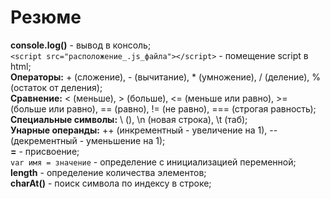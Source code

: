 # Резюме

**console.log()** - вывод в консоль;  
`<script src="расположение_.js_файла"></script>` - помещение script в html;  
**Операторы:** + (сложение), - (вычитание), * (умножение), / (деление), % (остаток от деления);   
**Сравнение:** < (меньше), > (больше), <= (меньше или равно), >= (больше или равно), == (равно), != (не равно), === (строгая равность);  
**Специальные символы:** \\ (\), \n (новая строка), \t (таб);  
**Унарные операнды:** ++ (инкрементный - увеличение на 1), -- (декрементный - уменьшение на 1);  
**=** - присвоение;   
`var имя = значение` - определение с инициализацией переменной;  
**length** - определение количества элементов;  
**charAt()** - поиск символа по индексу в строке;  